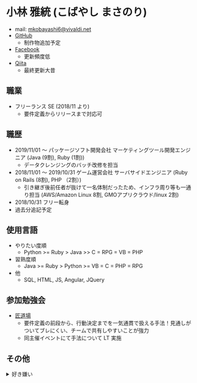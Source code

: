 # 小林 雅統 (こばやし まさのり)
- mail: [mkobayashi6@vivaldi.net](mailto:mkobayashi6@vivaldi.net)
- [GitHub](https://github.com/mkobayashi6)
    - 制作物追加予定
- [Facebook](https://ja-jp.facebook.com/people/%E5%B0%8F%E6%9E%97%E9%9B%85%E7%B5%B1/100009338638527)
    - 更新頻度低
- [Qiita](https://qiita.com/mkoba_6)
    - 最終更新大昔

## 職業
-  フリーランス SE (2018/11 より)
    - 要件定義からリリースまで対応可 

## 職歴
- 2019/11/01 〜 パッケージソフト開発会社 マーケティングツール開発エンジニア (Java (9割), Ruby (1割))
  - データクレンジングのバッチ改修を担当
- 2018/11/01 〜 2019/10/31 ゲーム運営会社 サーバサイドエンジニア (Ruby on Rails (8割), PHP （2割）)
  - 引き継ぎ後前任者が抜けて一名体制だったため、インフラ周り等も一通り担当 (AWS/Amazon Linux 8割, GMOアプリクラウド/linux 2割)
- 2018/10/31 フリー転身
- 過去分追記予定

## 使用言語
- やりたい度順
  - Python >= Ruby > Java >> C = RPG = VB = PHP
- 習熟度順
  - Java >= Ruby > Python >= VB = C = PHP = RPG
- 他
  - SQL, HTML, JS, Angular, JQuery

## 参加勉強会
- [匠道場](http://www.takumi-businessplace.co.jp/takumi-method/practice/experience.html)
  - 要件定義の前段から、行動決定までを一気通貫で扱える手法！見通しがついてブレにくい、チームで共有しやすいことが強力
  - 同主催イベントにて手法について LT 実施

## その他
<details>
    <summary>
        好き嫌い
    </summary>
<ul>
<li> 好きなこと </li>
  <ul>
  <li> 効率化・改善 </li>
  <li> スキルの高い人 </li>
  <li> アドバイス・注意がうまい人 </li>
  <li> 競争 </li>
  <li> 工夫がいのある仕事 </li>
  <li> 食事 (特にお米) </li>
  </ul>
</ul>
<ul>
<li> 嫌いなこと </li>
  <ul>
  <li> 不必要な反復作業 </li>
  <li> 道の通行の流れが滞ること </li>
  <li> 一時的で不自然なブーム </li>
  </ul>
</ul>
<ul>
<li> 好きな言葉 </li>
  <ul>
  <li> 足るを知らず </li>
  <li> 死ななきゃ安い </li>
  <li> 負けに不思議の負けなし </li>
  </ul>
</ul>
<ul>
<li> 嫌いな言葉 </li>
  <ul>
  <li> 優先席 </li>
  </ul>
</ul>
<ul>
<li> 好きな映画 </li>
  <ul>
  <li> クレイマー・クレイマー </li>
  </ul>
</ul>
<ul>
<li> 好きな小説 </li>
  <ul>
  <li> 風の果て </li>
  <li> 皇国の守護者 </li>
  </ul>
</ul>
<ul>
<li> つまらなかった小説 </li>
  <ul>
  <li> 封神演義 (純粋に現代伝奇とエンタテインメント性を比較すると) </li>
  </ul>
</ul>
<ul>
<li> 好きな音楽 </li>
  <ul>
  <li> 安全地帯 </li>
  <li> 中森明菜 </li>
  <li> THE YELLOW MONKEY </li>
  <li> 東京スカパラダイス </li>
  <li> 平沢進 </li>
  <li> 澤野弘之 </li>
  <li> NO USE FOR A NAME </li>
  <li> NO FUN AT ALL </li>
  <li> Linkin Park </li>
  </ul>
</ul>
<ul>
<li> 好きな BGM </li>
  <ul>
  <li> 古代祐三 </li>
  <li> 伊藤賢治 </li>
  <li> 浜渦正志 </li>
  <li> 下村陽子 </li>
  <li> 渡辺宙明 </li>
  </ul>
</ul>
<ul>
<li> 好きな選手 </li>
  <ul>
  <li> マイティ・モー </li>
  <li> バダ・ハリ </li>
  <li> 錦織圭 </li>
  <li> ときど </li>
  <li> Justin Wong </li>
  <li> Ceros </li>
  </ul>
</ul>
</details>

<!-- Global site tag (gtag.js) - Google Analytics -->
<script async src="https://www.googletagmanager.com/gtag/js?id=UA-154365387-1"></script>
<script>
  window.dataLayer = window.dataLayer || [];
  function gtag(){dataLayer.push(arguments);}
  gtag('js', new Date());

  gtag('config', 'UA-154365387-1');
</script>
